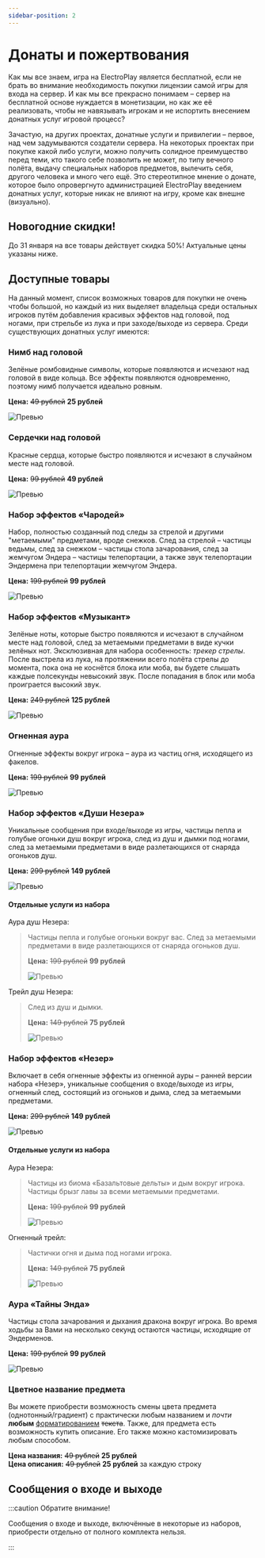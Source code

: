 ```yaml
---
sidebar-position: 2
---
```


# Донаты и пожертвования

Как мы все знаем, игра на ElectroPlay является бесплатной, если не брать во внимание необходимость покупки лицензии самой игры для входа на сервер. И как мы все прекрасно понимаем – сервер на бесплатной основе нуждается в монетизации, но как же её реализовать, чтобы не навязывать игрокам и не испортить внесением донатных услуг игровой процесс?

Зачастую, на других проектах, донатные услуги и привилегии – первое, над чем задумываются создатели сервера. На некоторых проектах при покупке какой либо услуги, можно получить солидное преимущество перед теми, кто такого себе позволить не может, по типу вечного полёта, выдачу специальных наборов предметов, вылечить себя, другого человека и много чего ещё. Это стереотипное мнение о донате, которое было опровергнуто администрацией ElectroPlay введением донатных услуг, которые никак не влияют на игру, кроме как внешне (визуально).

## Новогодние скидки!

До 31 января на все товары действует скидка 50%! Актуальные цены указаны ниже.

## Доступные товары

На данный момент, список возможных товаров для покупки не очень чтобы большой, но каждый из них выделяет владельца среди остальных игроков путём добавления красивых эффектов над головой, под ногами, при стрельбе из лука и при заходе/выходе из сервера. Среди существующих донатных услуг имеются:

### Нимб над головой

Зелёные ромбовидные символы, которые появляются и исчезают над головой в виде кольца. Все эффекты появляются одновременно, поэтому нимб получается идеально ровным.

**Цена:** ~~49 рублей~~ **25 рублей**

![Превью](/img/donations/halo.gif)

### Сердечки над головой

Красные сердца, которые быстро появляются и исчезают в случайном месте над головой.

**Цена:** ~~99 рублей~~ **49 рублей**

![Превью](/img/donations/hearts.gif)

### Набор эффектов «Чародей»

Набор, полностью созданный под следы за стрелой и другими "метаемыми" предметами, вроде снежков. След за стрелой – частицы ведьмы, след за снежком – частицы стола зачарования, след за жемчугом Эндера – частицы телепортации, а также звук телепортации Эндермена при телепортации жемчугом Эндера.

**Цена:** ~~199 рублей~~ **99 рублей**

![Превью](/img/donations/enchanter.gif)

### Набор эффектов «Музыкант»

Зелёные ноты, которые быстро появляются и исчезают в случайном месте над головой, след за метаемыми предметами в виде кучки зелёных нот. Эксклюзивная для набора особенность: _трекер стрелы_. После выстрела из лука, на протяжении всего полёта стрелы до момента, пока она не коснётся блока или моба, вы будете слышать каждые полсекунды невысокий звук. После попадания в блок или моба проиграется высокий звук.

**Цена:** ~~249 рублей~~ **125 рублей**

![Превью](/img/donations/musician.gif)

### Огненная аура

Огненные эффекты вокруг игрока – аура из частиц огня, исходящего из факелов.

**Цена:** ~~199 рублей~~ **99 рублей**

![Превью](/img/donations/fire_aura.gif)

### Набор эффектов «Души Незера»

Уникальные сообщения при входе/выходе из игры, частицы пепла и голубые огоньки душ вокруг игрока, след из душ и дымки под ногами, след за метаемыми предметами в виде разлетающихся от снаряда огоньков душ.

**Цена:** ~~299 рублей~~ **149 рублей**

![Превью](/img/donations/nether_souls.gif)

#### Отдельные услуги из набора

Аура душ Незера:
> Частицы пепла и голубые огоньки вокруг вас.
> След за метаемыми предметами в виде разлетающихся от снаряда огоньков душ.
> 
> **Цена:** ~~199 рублей~~ **99 рублей**
> 
> ![Превью](/img/donations/nether_souls_aura.gif)

Трейл душ Незера: 
> След из душ и дымки.
>
> **Цена:** ~~149 рублей~~ **75 рублей**
> 
> ![Превью](/img/donations/nether_souls_trail.gif)

### Набор эффектов «Незер»

Включает в себя огненные эффекты из огненной ауры – ранней версии набора «Незер», уникальные сообщения о входе/выходе из игры, огненный след, состоящий из огоньков и дыма, след за метаемыми предметами.

**Цена:** ~~299 рублей~~ **149 рублей**

![Превью](/img/donations/nether.gif)

#### Отдельные услуги из набора

Аура Незера: 
> Частицы из биома «Базальтовые дельты» и дым вокруг игрока.
> Частицы брызг лавы за всеми метаемыми предметами.
> 
> **Цена:** ~~199 рублей~~ **99 рублей**
> 
> ![Превью](/img/donations/fire_aura.gif)

Огненный трейл:
> Частички огня и дыма под ногами игрока.
> 
> **Цена:** ~~149 рублей~~ **75 рублей**
> 
> ![Превью](/img/donations/fire_trail.gif)

### Аура «Тайны Энда»

Частицы стола зачарования и дыхания дракона вокруг игрока. Во время ходьбы за Вами на несколько секунд остаются частицы, исходящие от Эндерменов.

**Цена:** ~~199 рублей~~ **99 рублей**

![Превью](/img/donations/end_secrets_aura.gif)

### Цветное название предмета

Вы можете приобрести возможность смены цвета предмета (однотонный/градиент) с практически любым названием и _почти_ **любым** <u>форматированием</u> ~~текста~~.
Также, для предмета есть возможность купить описание. Его также можно кастомизировать любым способом.

**Цена названия:** ~~49 рублей~~ **25 рублей**  
**Цена описания:** ~~49 рублей~~ **25 рублей** за каждую строку


## Сообщения о входе и выходе

:::caution Обратите внимание!

Сообщения о входе и выходе, включённые в некоторые из наборов, приобрести отдельно от полного комплекта нельзя.

:::
